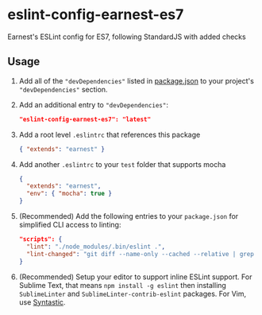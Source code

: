 # eslint-config-earnest-es7
Earnest's ESLint config for ES7, following StandardJS with added checks

## Usage

1. Add all of the `"devDependencies"` listed in [package.json](https://github.com/meetearnest/eslint-config-earnest-es7/blob/master/package.json) to your project's `"devDependencies"` section.

2. Add an additional entry to `"devDependencies"`:

    ```json
    "eslint-config-earnest-es7": "latest"
    ```

3. Add a root level `.eslintrc` that references this package

    ```json
    { "extends": "earnest" }
    ```

4. Add another `.eslintrc` to your `test` folder that supports mocha

    ```json
    {
      "extends": "earnest",
      "env": { "mocha": true }
    }
    ```

5. (Recommended) Add the following entries to your `package.json` for simplified CLI access to linting:

    ```json
    "scripts": {
      "lint": "./node_modules/.bin/eslint .",
      "lint-changed": "git diff --name-only --cached --relative | grep '\\.js$' | xargs ./node_modules/.bin/eslint"
    }
    ```

6. (Recommended) Setup your editor to support inline ESLint support. For Sublime Text, that means `npm install -g eslint` then installing `SublimeLinter` and `SublimeLinter-contrib-eslint` packages. For Vim, use [Syntastic](https://github.com/scrooloose/syntastic).
